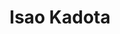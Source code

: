---
title: "Isao Kadota"
draft: false

# Job rank 職階
rank: "Professor" # 教授 | 准教授 | 助教 | ...

# Laboratory group
la_group: "Reaction Chemistry" # 分子化学 | 物質化学 | 反応化学

# Laboratory
laboratory:
  id: organic
  name: Laboratory of Organic Chemistry


# page title background image
bg_image: "images/banner/bg1.jpg"

# meta description ~100 letters in Japanese
description : "Developmemt of New Synthetic Reactions and Its Application to the Synthesis of Natural Products"

# teacher portrait
image: "images/faculty/kadota.jpg"

# interest
interest: ["Synthetic Oraganic Chemistry", "Natural Product", "Total Synthesis"]

# achievements
achievements: []


# contact info
contact:
- icon: ti-email
  link: mailto:kadota-i@okayama-u.ac.jp
  name: kadota-i@okayama-u.ac.jp
- icon: ti-mobile
  link: tel:086-251-7836
  name: 086-251-7836


- name : "Laboratory of Organic Chemistry"
  icon : "ti-world" # icon pack : https://themify.me/themify-icons
  link : "http://chem.okayama-u.ac.jp/~organic/homejpn.html"

- name : "3-1-1 Tsushima-Naka, Kita Ward, Okayama City, Okayama 700-8530"
  icon : "ti-location-pin" # icon pack : https://themify.me/themify-icons
  link : "#"

# type
type: "faculty"
---